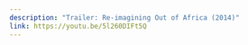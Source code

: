 ```yaml
---
description: "Trailer: Re-imagining Out of Africa (2014)"
link: https://youtu.be/5l260DIFt5Q
---
```


